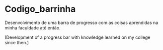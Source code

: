 # Codigo_barrinha
Desenvolvimento de uma barra de progresso com as coisas aprendidas na minha faculdade até então.

(Development of a progress bar with knowledge learned on my college since then.)
